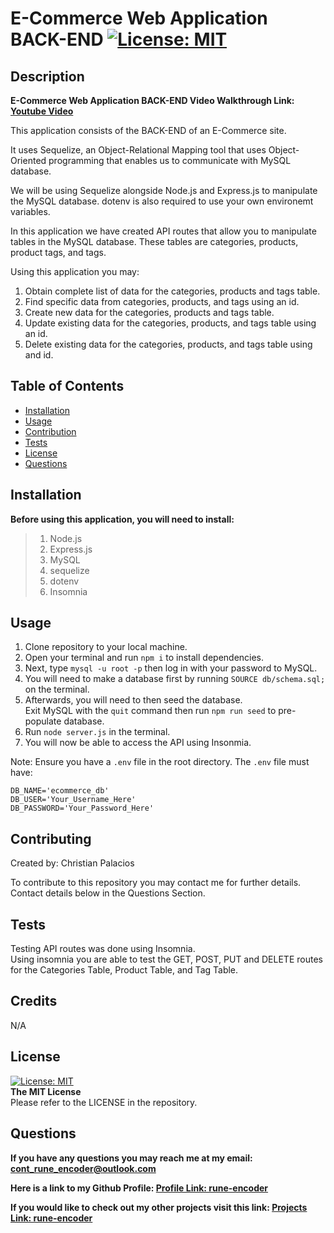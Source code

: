 # E-Commerce Web Application BACK-END [![License: MIT](https://img.shields.io/badge/License-MIT-yellow.svg)](https://opensource.org/licenses/MIT) 

 ## Description
 
  **E-Commerce Web Application BACK-END Video Walkthrough Link: [Youtube Video]()** 
  
  This application consists of the BACK-END of an E-Commerce site.  

  It uses Sequelize, an Object-Relational Mapping tool that uses Object-Oriented programming that enables us to communicate with MySQL database.  

  We will be using Sequelize alongside Node.js and Express.js to manipulate the MySQL database. dotenv is also required to use your own environemt variables. 
  
  In this application we have created API routes that allow you to manipulate tables in the MySQL database. These tables are categories, products, product tags, and tags. 

  Using this application you may:
  1. Obtain complete list of data for the categories, products and tags table.
  2. Find specific data from categories, products, and tags using an id.
  3. Create new data for the categories, products and tags table.
  4. Update existing data for the categories, products, and tags table using an id.
  5. Delete existing data for the categories, products, and tags table using and id.
 
 ## Table of Contents
 
 - [Installation](#installation)
 - [Usage](#usage)
 - [Contribution](#contribution)
 - [Tests](#tests)
 - [License](#license)
 - [Questions](#Questions)

 ## Installation
 
 **Before using this application, you will need to install:**  
>1. Node.js  
>2. Express.js  
>3. MySQL  
>4. sequelize  
>5. dotenv  
>6. Insomnia 
 
 ## Usage
 
 1. Clone repository to your local machine.
 2. Open your terminal and run `npm i` to install dependencies.
 3. Next, type `mysql -u root -p` then log in with your password to MySQL. 
 4. You will need to make a database first by running `SOURCE db/schema.sql;` on the terminal.  
 5. Afterwards, you will need to then seed the database.  
 Exit MySQL with the `quit` command then run `npm run seed` to pre-populate database.  
 6. Run `node server.js` in the terminal.  
 7. You will now be able to access the API using Insonmia. 

Note: Ensure you have a `.env` file in the root directory. The `.env` file must have:  
```
DB_NAME='ecommerce_db' 
DB_USER='Your_Username_Here' 
DB_PASSWORD='Your_Password_Here'
```
 
 ## Contributing
 
 Created by: Christian Palacios
 
 To contribute to this repository you may contact me for further details.  
 Contact details below in the Questions Section.
 
 ## Tests
 
Testing API routes was done using Insomnia.  
Using insomnia you are able to test the GET, POST, PUT and DELETE routes for the Categories Table, Product Table, and Tag Table. 
 
 ## Credits

N/A
 
 ## License

 [![License: MIT](https://img.shields.io/badge/License-MIT-yellow.svg)](https://opensource.org/licenses/MIT)  
 **The MIT License**  
 Please refer to the LICENSE in the repository.

 ## Questions
 
 **If you have any questions you may reach me at my email: [cont_rune_encoder@outlook.com](mailto:cont_rune_encoder@outlook.com)**  

 **Here is a link to my Github Profile: [Profile Link: rune-encoder](https://github.com/rune-encoder)**  

 **If you would like to check out my other projects visit this link: [Projects Link: rune-encoder](https://github.com/rune-encoder?tab=repositories)**  
    
